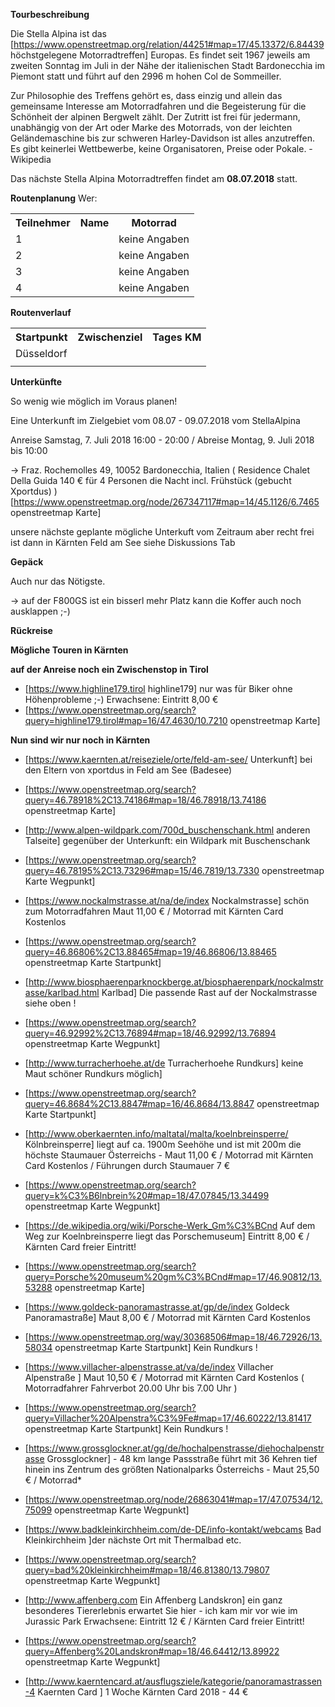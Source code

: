 **Tourbeschreibung**

Die Stella Alpina ist das [https://www.openstreetmap.org/relation/44251#map=17/45.13372/6.84439 höchstgelegene Motorradtreffen] Europas. 
Es findet seit 1967 jeweils am zweiten Sonntag im Juli in der Nähe der italienischen Stadt Bardonecchia im Piemont statt und 
führt auf den 2996 m hohen Col de Sommeiller.

Zur Philosophie des Treffens gehört es, dass einzig und allein das gemeinsame Interesse am Motorradfahren und die Begeisterung 
für die Schönheit der alpinen Bergwelt zählt. Der Zutritt ist frei für jedermann, unabhängig von der Art oder Marke des 
Motorrads, von der leichten Geländemaschine bis zur schweren Harley-Davidson ist alles anzutreffen. Es gibt keinerlei 
Wettbewerbe, keine Organisatoren, Preise oder Pokale. - Wikipedia

Das nächste Stella Alpina Motorradtreffen findet am **08.07.2018** statt.

**Routenplanung**
Wer:

<TABLE>
<tr><th>Teilnehmer</th><th>Name</th><th>Motorrad</th></tr>
<tr><td>1 </td><td> </td><td> keine Angaben </td></tr>
<tr><td>2 </td><td> </td><td> keine Angaben </td></tr>
<tr><td>3 </td><td> </td><td> keine Angaben </td></tr>
<tr><td>4 </td><td> </td><td> keine Angaben </td></tr>
</TABLE>

**Routenverlauf**

<TABLE>
<tr><th>Startpunkt</th><th>Zwischenziel</th><th>Tages KM     </th></tr>
<tr><td> Düsseldorf     </td><td>           </td><td>        </td></tr>
<tr><td>                </td><td>           </td><td>        </td></tr>
</TABLE>

**Unterkünfte**

So wenig wie möglich im Voraus planen!

Eine Unterkunft im Zielgebiet vom 08.07 - 09.07.2018 vom StellaAlpina 

Anreise Samstag, 7. Juli 2018 16:00 - 20:00 / Abreise Montag, 9. Juli 2018 bis 10:00

-> Fraz. Rochemolles 49, 10052 Bardonecchia, Italien ( Residence Chalet Della Guida 140 € für 4 Personen die Nacht incl. Frühstück (gebucht Xportdus) ) [https://www.openstreetmap.org/node/267347117#map=14/45.1126/6.7465 openstreetmap Karte] 

unsere nächste geplante mögliche Unterkuft vom Zeitraum aber recht frei ist dann in Kärnten Feld am See siehe Diskussions Tab 

**Gepäck**

Auch nur das Nötigste.

-> auf der F800GS ist ein bisserl mehr Platz kann die Koffer auch noch ausklappen ;-)

**Rückreise**


**Mögliche Touren in Kärnten**


**auf der Anreise noch ein Zwischenstop in Tirol** 

* [https://www.highline179.tirol highline179] nur was für Biker ohne Höhenprobleme ;-) Erwachsene: Eintritt  8,00 €
* [https://www.openstreetmap.org/search?query=highline179.tirol#map=16/47.4630/10.7210 openstreetmap Karte] 


**Nun sind wir nur noch in Kärnten**

* [https://www.kaernten.at/reiseziele/orte/feld-am-see/ Unterkunft] bei den Eltern von xportdus in Feld am See (Badesee) 
* [https://www.openstreetmap.org/search?query=46.78918%2C13.74186#map=18/46.78918/13.74186 openstreetmap Karte] 

* [http://www.alpen-wildpark.com/700d_buschenschank.html anderen Talseite] gegenüber der Unterkunft: ein Wildpark mit Buschenschank 
* [https://www.openstreetmap.org/search?query=46.78195%2C13.73296#map=15/46.7819/13.7330 openstreetmap Karte Wegpunkt]

* [https://www.nockalmstrasse.at/na/de/index Nockalmstrasse] schön zum Motorradfahren Maut 11,00 € / Motorrad mit Kärnten Card Kostenlos 
* [https://www.openstreetmap.org/search?query=46.86806%2C13.88465#map=19/46.86806/13.88465 openstreetmap Karte Startpunkt] 

* [http://www.biosphaerenparknockberge.at/biosphaerenpark/nockalmstrasse/karlbad.html Karlbad] Die passende Rast auf der Nockalmstrasse siehe oben !
* [https://www.openstreetmap.org/search?query=46.92992%2C13.76894#map=18/46.92992/13.76894 openstreetmap Karte Wegpunkt] 

* [http://www.turracherhoehe.at/de Turracherhoehe Rundkurs] keine Maut schöner Rundkurs möglich]  
* [https://www.openstreetmap.org/search?query=46.8684%2C13.8847#map=16/46.8684/13.8847 openstreetmap Karte Startpunkt]

* [http://www.oberkaernten.info/maltatal/malta/koelnbreinsperre/ Kölnbreinsperre] liegt auf ca. 1900m Seehöhe und ist mit 200m die höchste Staumauer Österreichs - Maut 11,00 € / Motorrad mit Kärnten Card Kostenlos / Führungen durch Staumauer 7 € 
* [https://www.openstreetmap.org/search?query=k%C3%B6lnbrein%20#map=18/47.07845/13.34499 openstreetmap Karte Wegpunkt]

* [https://de.wikipedia.org/wiki/Porsche-Werk_Gm%C3%BCnd Auf dem Weg zur Koelnbreinsperre liegt das Porschemuseum] Eintritt  8,00 € /  Kärnten Card freier Eintritt! 
* [https://www.openstreetmap.org/search?query=Porsche%20museum%20gm%C3%BCnd#map=17/46.90812/13.53288 openstreetmap Karte]

* [https://www.goldeck-panoramastrasse.at/gp/de/index Goldeck Panoramastraße] Maut 8,00 € / Motorrad mit Kärnten Card Kostenlos 
* [https://www.openstreetmap.org/way/30368506#map=18/46.72926/13.58034 openstreetmap Karte Startpunkt] Kein Rundkurs !

* [https://www.villacher-alpenstrasse.at/va/de/index Villacher Alpenstraße ] Maut 10,50 € / Motorrad mit Kärnten Card Kostenlos ( Motorradfahrer Fahrverbot 20.00 Uhr bis 7.00 Uhr )
* [https://www.openstreetmap.org/search?query=Villacher%20Alpenstra%C3%9Fe#map=17/46.60222/13.81417 openstreetmap Karte Startpunkt] Kein Rundkurs !

* [https://www.grossglockner.at/gg/de/hochalpenstrasse/diehochalpenstrasse Grossglockner] - 48 km lange Passstraße führt mit 36 Kehren tief hinein ins Zentrum des größten Nationalparks Österreichs - Maut 25,50 € / Motorrad* 
* [https://www.openstreetmap.org/node/26863041#map=17/47.07534/12.75099 openstreetmap Karte Wegpunkt]

* [https://www.badkleinkirchheim.com/de-DE/info-kontakt/webcams Bad Kleinkirchheim ]der nächste Ort mit Thermalbad etc. 
* [https://www.openstreetmap.org/search?query=bad%20kleinkirchheim#map=18/46.81380/13.79807 openstreetmap Karte Wegpunkt]

* [http://www.affenberg.com Ein Affenberg Landskron] ein ganz besonderes Tiererlebnis erwartet Sie hier - ich kam mir vor wie im Jurassic Park Erwachsene: Eintritt 12 € /  Kärnten Card freier Eintritt!
* [https://www.openstreetmap.org/search?query=Affenberg%20Landskron#map=18/46.64412/13.89922 openstreetmap Karte Wegpunkt]

* [http://www.kaerntencard.at/ausflugsziele/kategorie/panoramastrassen-4 Kaernten Card ] 1 Woche Kärnten Card 2018 - 44 €

